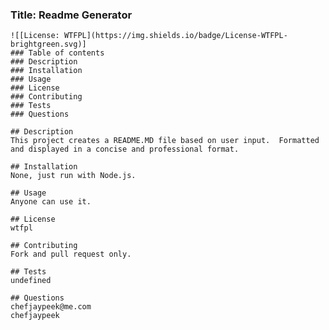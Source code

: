 ### Title: Readme Generator
    ![[License: WTFPL](https://img.shields.io/badge/License-WTFPL-brightgreen.svg)]
    ### Table of contents
    ### Description
    ### Installation
    ### Usage
    ### License
    ### Contributing
    ### Tests
    ### Questions
    
    ## Description
    This project creates a README.MD file based on user input.  Formatted and displayed in a concise and professional format.

    ## Installation
    None, just run with Node.js.

    ## Usage
    Anyone can use it.

    ## License
    wtfpl

    ## Contributing
    Fork and pull request only.

    ## Tests
    undefined

    ## Questions
    chefjaypeek@me.com
    chefjaypeek
    